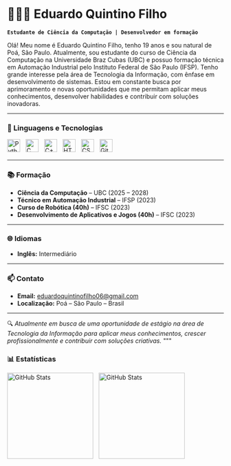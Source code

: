 
# 👨🏻‍💻 Eduardo Quintino Filho

**`Estudante de Ciência da Computação | Desenvolvedor em formação`**

Olá! Meu nome é Eduardo Quintino Filho, tenho 19 anos e sou natural de Poá, São Paulo. Atualmente, sou estudante do curso de Ciência da Computação na Universidade Braz Cubas (UBC) e possuo formação técnica em Automação Industrial pelo Instituto Federal de São Paulo (IFSP). Tenho grande interesse pela área de Tecnologia da Informação, com ênfase em desenvolvimento de sistemas. Estou em constante busca por aprimoramento e novas oportunidades que me permitam aplicar meus conhecimentos, desenvolver habilidades e contribuir com soluções inovadoras.

---

### 🤖 Linguagens e Tecnologias

<img align="left" alt="Python" title="Python" width="30px" style="padding-right: 10px;" src="https://cdn.jsdelivr.net/gh/devicons/devicon@latest/icons/python/python-original.svg"/>
<img align="left" alt="C" title="C" width="30px" style="padding-right: 10px;" src="https://cdn.jsdelivr.net/gh/devicons/devicon@latest/icons/c/c-original.svg"/>
<img align="left" alt="C++" title="C++" width="30px" style="padding-right: 10px;" src="https://cdn.jsdelivr.net/gh/devicons/devicon@latest/icons/cplusplus/cplusplus-original.svg"/>
<img align="left" alt="HTML" title="HTML" width="30px" style="padding-right: 10px;" src="https://cdn.jsdelivr.net/gh/devicons/devicon@latest/icons/html5/html5-original.svg"/>
<img align="left" alt="CSS" title="CSS" width="30px" style="padding-right: 10px;" src="https://cdn.jsdelivr.net/gh/devicons/devicon@latest/icons/css3/css3-original.svg"/>
<img align="left" alt="Git" title="Git" width="30px" style="padding-right: 10px;" src="https://cdn.jsdelivr.net/gh/devicons/devicon@latest/icons/git/git-original.svg"/>

<br/>
<br/>

---

### 📚 Formação

- **Ciência da Computação** – UBC (2025 – 2028)
- **Técnico em Automação Industrial** – IFSP (2023)
- **Curso de Robótica (40h)** – IFSC (2023)
- **Desenvolvimento de Aplicativos e Jogos (40h)** – IFSC (2023)

---

### 🌐 Idiomas

- **Inglês:** Intermediário

---

### 📫 Contato

- **Email:** eduardoquintinofilho06@gmail.com
- **Localização:** Poá – São Paulo – Brasil

---

🔍 *Atualmente em busca de uma oportunidade de estágio na área de Tecnologia da Informação para aplicar meus conhecimentos, crescer profissionalmente e contribuir com soluções criativas.*
"""

### 📊 Estatísticas

<p>
  <img 
    align="left" 
    alt="GitHub Stats" 
    height="200" 
    style="padding-right: 10px;" 
    src="https://github-readme-stats.vercel.app/api?username=Eduardo-QF&show_icons=true&theme=tokyonight&include_all_commits=true&locale=pt-br" 
  />

<img 
      align="left" 
      alt="GitHub Stats" 
      height="200" 
      src="https://github-readme-stats.vercel.app/api/top-langs/?username=Eduardo-QF&theme=tokyonight&layout=compact&custom_title=Tecnologias&langs_count=9" 
  />

</p>

